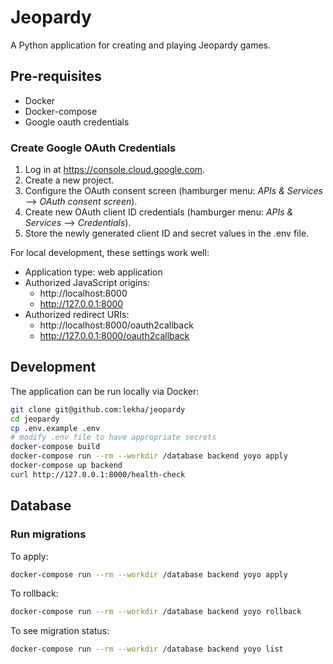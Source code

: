 # Jeopardy

A Python application for creating and playing Jeopardy games.

## Pre-requisites

* Docker
* Docker-compose
* Google oauth credentials

### Create Google OAuth Credentials

1. Log in at https://console.cloud.google.com.
2. Create a new project.
3. Configure the OAuth consent screen (hamburger menu: _APIs & Services_ -->
   _OAuth consent screen_).
4. Create new OAuth client ID credentials (hamburger menu: _APIs & Services_
   --> _Credentials_).
5. Store the newly generated client ID and secret values in the .env file.

For local development, these settings work well:

* Application type: web application
* Authorized JavaScript origins:
  * http://localhost:8000
  * http://127.0.0.1:8000
* Authorized redirect URIs:
  * http://localhost:8000/oauth2callback
  * http://127.0.0.1:8000/oauth2callback

## Development

The application can be run locally via Docker:
```bash
git clone git@github.com:lekha/jeopardy
cd jeopardy
cp .env.example .env
# modify .env file to have appropriate secrets
docker-compose build
docker-compose run --rm --workdir /database backend yoyo apply
docker-compose up backend
curl http://127.0.0.1:8000/health-check
```

## Database

### Run migrations

To apply:

```bash
docker-compose run --rm --workdir /database backend yoyo apply
```

To rollback:

```bash
docker-compose run --rm --workdir /database backend yoyo rollback
```

To see migration status:

```bash
docker-compose run --rm --workdir /database backend yoyo list
```
